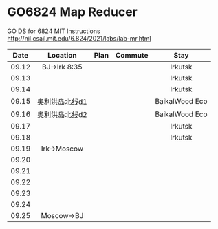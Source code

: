 # GO6824 Map Reducer
GO DS for 6824 MIT 
Instructions
http://nil.csail.mit.edu/6.824/2021/labs/lab-mr.html

| Date | Location| Plan | Commute | Stay |
| :--: | :--: | :--: | :--: | :--: | 
| 09.12 |BJ->Irk 8:35|||Irkutsk|
| 09.13 ||||Irkutsk|
| 09.14 ||||Irkutsk|
| 09.15 |奥利洪岛北线d1|||BaikalWood Eco |
| 09.16 |奥利洪岛北线d2|||BaikalWood Eco |
| 09.17 ||||Irkutsk|
| 09.18 ||||Irkutsk|
| 09.19 |Irk->Moscow||||
| 09.20 |||||
| 09.21 |||||
| 09.22 |||||
| 09.23 |||||
| 09.24 |||||
| 09.25 |Moscow->BJ||||
